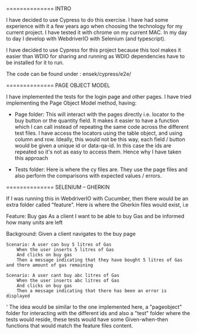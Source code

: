 
==============
INTRO


I have decided to use Cypress to do this exercise. I have had some experience with it a few years ago when choosing the technology for my current project. I have tested it with chrome on my current MAC.
In my day to day I develop with WebdriverIO with Selenium (and typescript). 

I have decided to use Cypress for this project because this tool makes it easier than WDIO for sharing and running as WDIO dependencies have to be installed for it to run. 

The code can be found under : ensek/cypress/e2e/

==============
PAGE OBJECT MODEL


I have implemented the tests for the login page and other pages. I have tried implementing the Page Object Model method, having:

- Page folder: This will interact with the pages directly i.e. locator to the buy button or the quantity field. It makes it easier to have a function which I can call instead of repeating the same code across the different test files. I have access the locators using the table object, and using column and row. Ideally, this would not be this way, each field / button would be given a unique id or data-qa-id. In this case the ids are repeated so it's not as easy to access them. Hence why I have taken this approach 

- Tests folder: Here is where the cy files are. They use the page files and also perform the comparisons with expected values / errors. 

==============
SELENIUM – GHERKIN


If I was running this in WebdriverIO with Cucumber, then there would be an extra folder called "feature". Here is where the Gherkin files would exist, i.e

Feature: Buy gas
    As a client
    I want to be able to buy Gas and be informed how many units are left

  Background:
      Given a client navigates to the buy page

    Scenario: A user can buy 5 litres of Gas
        When the user inserts 5 litres of Gas
        And clicks on buy gas
        Then a message indicating that they have bought 5 litres of Gas and there amount of gas remaining

    Scenario: A user cant buy abc litres of Gas
        When the user inserts abc litres of Gas
        And clicks on buy gas
        Then a message indicating that there has been an error is displayed

'
The idea would be similar to the one implemented here, a "pageobject" folder for interacting with the different ids and also a "test" folder where the tests would reside, these tests would have some Given-when-then functions that would match the feature files content.
